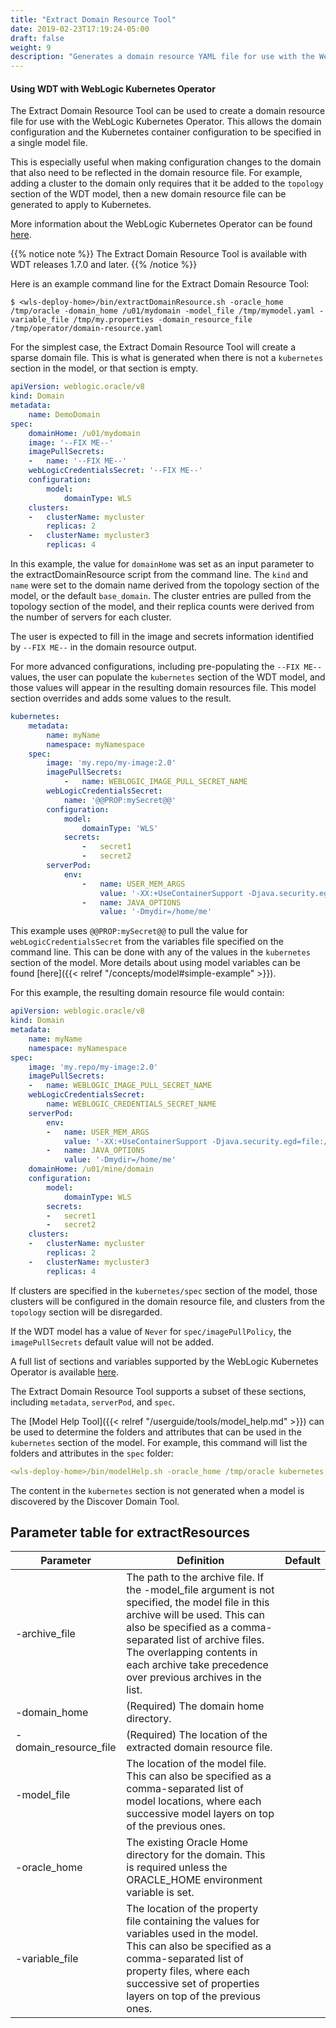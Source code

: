 ```yaml
---
title: "Extract Domain Resource Tool"
date: 2019-02-23T17:19:24-05:00
draft: false
weight: 9
description: "Generates a domain resource YAML file for use with the WebLogic Kubernetes Operator."
---
```



#### Using WDT with WebLogic Kubernetes Operator

The Extract Domain Resource Tool can be used to create a domain resource file for use with the WebLogic Kubernetes Operator. This allows the domain configuration and the Kubernetes container configuration to be specified in a single model file.

This is especially useful when making configuration changes to the domain that also need to be reflected in the domain resource file. For example, adding a cluster to the domain only requires that it be added to the `topology` section of the WDT model, then a new domain resource file can be generated to apply to Kubernetes.

More information about the WebLogic Kubernetes Operator can be found [here](https://oracle.github.io/weblogic-kubernetes-operator).

{{% notice note %}} The Extract Domain Resource Tool is available with WDT releases 1.7.0 and later.
{{% /notice %}}

Here is an example command line for the Extract Domain Resource Tool:
```
$ <wls-deploy-home>/bin/extractDomainResource.sh -oracle_home /tmp/oracle -domain_home /u01/mydomain -model_file /tmp/mymodel.yaml -variable_file /tmp/my.properties -domain_resource_file /tmp/operator/domain-resource.yaml
```

For the simplest case, the Extract Domain Resource Tool will create a sparse domain file. This is what is generated when there is not a `kubernetes` section in the model, or that section is empty.
```yaml
apiVersion: weblogic.oracle/v8
kind: Domain
metadata:
    name: DemoDomain
spec:
    domainHome: /u01/mydomain
    image: '--FIX ME--'
    imagePullSecrets:
    -   name: '--FIX ME--'
    webLogicCredentialsSecret: '--FIX ME--'
    configuration:
        model:
            domainType: WLS
    clusters:
    -   clusterName: mycluster
        replicas: 2
    -   clusterName: mycluster3
        replicas: 4
```

In this example, the value for `domainHome` was set as an input parameter to the extractDomainResource script from the command line. The `kind` and `name` were set to the domain name derived from the topology section of the model, or the default `base_domain`. The cluster entries are pulled from the topology section of the model, and their replica counts were derived from the number of servers for each cluster.

The user is expected to fill in the image and secrets information identified by `--FIX ME--` in the domain resource output.

For more advanced configurations, including pre-populating the `--FIX ME--` values, the user can populate the `kubernetes` section of the WDT model, and those values will appear in the resulting domain resources file. This model section overrides and adds some values to the result.
```yaml
kubernetes:
    metadata:
        name: myName
        namespace: myNamespace
    spec:
        image: 'my.repo/my-image:2.0'
        imagePullSecrets:
            -   name: WEBLOGIC_IMAGE_PULL_SECRET_NAME
        webLogicCredentialsSecret:
            name: '@@PROP:mySecret@@'
        configuration:
            model:
                domainType: 'WLS'
            secrets:
                -   secret1
                -   secret2
        serverPod:
            env:
                -   name: USER_MEM_ARGS
                    value: '-XX:+UseContainerSupport -Djava.security.egd=file:/dev/./urandom'
                -   name: JAVA_OPTIONS
                    value: '-Dmydir=/home/me'
```
This example uses `@@PROP:mySecret@@` to pull the value for `webLogicCredentialsSecret` from the variables file specified on the command line. This can be done with any of the values in the `kubernetes` section of the model. More details about using model variables can be found [here]({{< relref "/concepts/model#simple-example" >}}).

For this example, the resulting domain resource file would contain:
```yaml
apiVersion: weblogic.oracle/v8
kind: Domain
metadata:
    name: myName
    namespace: myNamespace
spec:
    image: 'my.repo/my-image:2.0'
    imagePullSecrets:
    -   name: WEBLOGIC_IMAGE_PULL_SECRET_NAME
    webLogicCredentialsSecret:
        name: WEBLOGIC_CREDENTIALS_SECRET_NAME
    serverPod:
        env:
        -   name: USER_MEM_ARGS
            value: '-XX:+UseContainerSupport -Djava.security.egd=file:/dev/./urandom'
        -   name: JAVA_OPTIONS
            value: '-Dmydir=/home/me'
    domainHome: /u01/mine/domain
    configuration:
        model:
            domainType: WLS
        secrets:
        -   secret1
        -   secret2
    clusters:
    -   clusterName: mycluster
        replicas: 2
    -   clusterName: mycluster3
        replicas: 4
```

If clusters are specified in the `kubernetes/spec` section of the model, those clusters will be configured in the domain resource file, and clusters from the `topology` section will be disregarded.

If the WDT model has a value of `Never` for `spec/imagePullPolicy`, the `imagePullSecrets` default value will not be added.

A full list of sections and variables supported by the WebLogic Kubernetes Operator is available [here](https://github.com/oracle/weblogic-kubernetes-operator/blob/master/docs/domains/Domain.md).

The Extract Domain Resource Tool supports a subset of these sections, including `metadata`, `serverPod`, and `spec`.

The [Model Help Tool]({{< relref "/userguide/tools/model_help.md" >}}) can be used to determine the folders and attributes that can be used in the `kubernetes` section of the model. For example, this command will list the folders and attributes in the `spec` folder:
```yaml
<wls-deploy-home>/bin/modelHelp.sh -oracle_home /tmp/oracle kubernetes:/spec
```

The content in the `kubernetes` section is not generated when a model is discovered by the Discover Domain Tool.  

## Parameter table for extractResources

| Parameter | Definition | Default |
| ---- | ---- | ---- |
| -archive_file | The path to the archive file.  If the -model_file argument is not specified, the model file in this archive will be used.  This can also be specified as a comma-separated list of archive files.  The overlapping contents in each archive take precedence over previous archives in the list. |    |
| -domain_home | (Required) The domain home directory. |    |
| -domain_resource_file | (Required) The location of the extracted domain resource file. |    |
| -model_file | The location of the model file.  This can also be specified as a comma-separated list of model locations, where each successive model layers on top of the previous ones. |    |
| -oracle_home | The existing Oracle Home directory for the domain. This is required unless the ORACLE_HOME environment variable is set. |    |
| -variable_file | The location of the property file containing the values for variables used in the model. This can also be specified as a comma-separated list of property files, where each successive set of properties layers on top of the previous ones. |    |